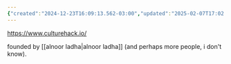 ```yaml
---
{"created":"2024-12-23T16:09:13.562-03:00","updated":"2025-02-07T17:02:33.708-03:00","tags":["organization","research","regen","design","superstructure","🌱","metacrisis"],"dg-publish":true,"relevancescore":95,"notestage":["🌱"],"permalink":"/initiatives-orgs-and-communities/regen/culture-hack-labs/","dgPassFrontmatter":true}
---
```


https://www.culturehack.io/

founded by [[alnoor ladha\|alnoor ladha]] (and perhaps more people, i don't know).